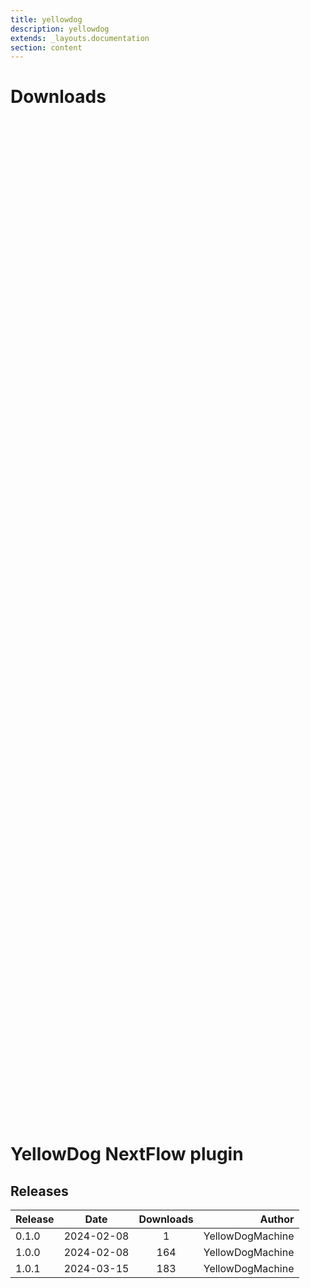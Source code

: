 ```yaml
---
title: yellowdog
description: yellowdog
extends: _layouts.documentation
section: content
---
```


# Downloads

<div style="position: relative; height:40vh; width:80vw">
    <canvas id="releases"></canvas>
</div>
<script type="module" src="nf-plugin-stats/docs/yellowdog/yellowdog.js"></script>

# YellowDog NextFlow plugin

## Releases

| Release                               |                       Date                       |                   Downloads                    |                           Author |
| :------------ |:------------------------------------------------:|:----------------------------------------------:|---------------------------------:|
 |  0.1.0                                               | 2024-02-08                                          | 1                                                  | YellowDogMachine                                   |
 |  1.0.0                                               | 2024-02-08                                          | 164                                                | YellowDogMachine                                   |
 |  1.0.1                                               | 2024-03-15                                          | 183                                                | YellowDogMachine                                   |
